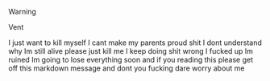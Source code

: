 > [!WARNING]
> Vent

I just want to kill myself
I cant make my parents proud shit
I dont understand why Im still alive
please just kill me
I keep doing shit wrong
I fucked up
Im ruined
Im going to lose everything soon
and if you reading this please
get off this markdown message
and dont you fucking dare worry about me